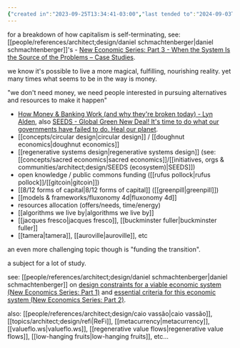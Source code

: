```yaml
---
{"created in":"2023-09-25T13:34:41-03:00","last tended to":"2024-09-03T15:13:38-03:00","tags":["🌱","economics","design","essay"],"dg-publish":true,"permalink":"/writings/on-the-limits-of-capitalism-and-emergent-forms-of-abundance-generation-and-distribution/","dgPassFrontmatter":true,"created":"2023-09-25T13:34:41.895-03:00","updated":"2024-09-03T15:45:10.626-03:00"}
---
```


for a breakdown of how capitalism is self-terminating, see: [[people/references/architect;design/daniel schmachtenberger\|daniel schmachtenberger]]'s - [New Economic Series: Part 3 - When the System Is the Source of the Problems – Case Studies](https://civilizationemerging.com/new-economics-series-3/).

we know it's possible to live a more magical, fulfilling, nourishing reality. yet many times what seems to be in the way is money.

"we don't need money, we need people interested in pursuing alternatives and resources to make it happen"


- [How Money & Banking Work (and why they're broken today) - Lyn Alden](https://www.youtube.com/watch?v=jk_HWmmwiAs), also [SEEDS - Global Green New Deal! It's time to do what our governments have failed to do. Heal our planet](https://www.youtube.com/watch?v=3MounsvZFPk&list=PLj8H7uBaUwDsuLtfdVu27aylRnjLMJvtA&index=2).
- [[concepts/circular design\|circular design]] / [[doughnut economics\|doughnut economics]]
- [[regenerative systems design\|regenerative systems design]] (see: [[concepts/sacred economics\|sacred economics]]/[[initiatives, orgs & communities/architect;design/SEEDS (ecosystem)\|SEEDS]])
- open knowledge / public commons funding ([[rufus pollock\|rufus pollock]]/[[gitcoin\|gitcoin]])
- [[8/12 forms of capital\|8/12 forms of capital]] ([[greenpill\|greenpill]])
- [[models & frameworks/fluxonomy 4d\|fluxonomy 4d]]
- resources allocation (offers/needs, time/energy)
- [[algorithms we live by\|algorithms we live by]]
- [[jacques fresco\|jacques fresco]], [[buckminster fuller\|buckminster fuller]]
- [[tamera\|tamera]], [[auroville\|auroville]], etc

an even more challenging topic though is "funding the transition".

a subject for a lot of study.

see: [[people/references/architect;design/daniel schmachtenberger\|daniel schmachtenberger]] on [design constraints for a viable economic system (New Economics Series: Part 1)](https://civilizationemerging.com/new-economics-series-1/)  and [essential criteria for this economic system (New Economics Series: Part 2)](https://civilizationemerging.com/new-economics-series-2/).

also: [[people/references/architect;design/caio vassão\|caio vassão]], [[topics/architect;design/refi\|ReFi]], [[metacurrency\|metacurrency]], [[valueflo.ws\|valueflo.ws]], [[regenerative value flows\|regenerative value flows]], [[low-hanging fruits\|low-hanging fruits]], etc...